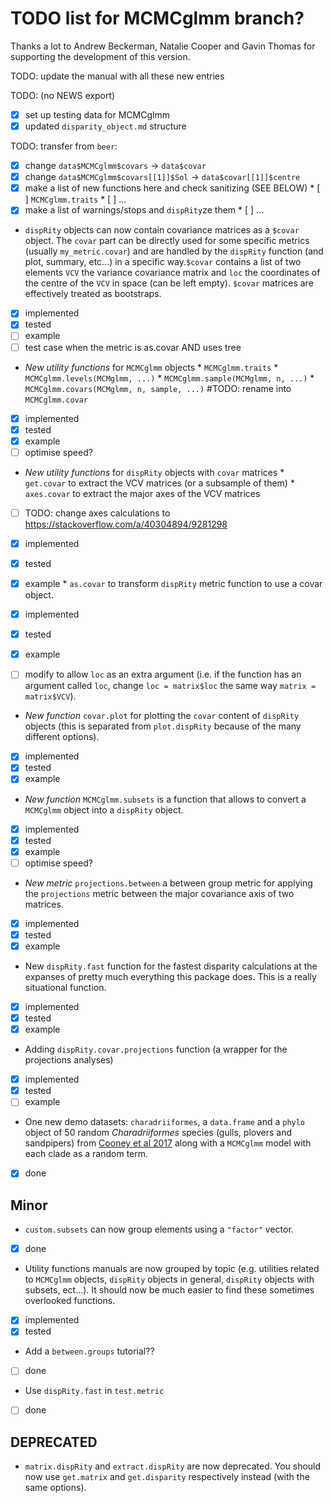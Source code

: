 # TODO list for MCMCglmm branch?

Thanks a lot to Andrew Beckerman, Natalie Cooper and Gavin Thomas for supporting the development of this version.


TODO: update the manual with all these new entries

TODO: (no NEWS export)
- [x] set up testing data for MCMCglmm
- [x] updated `disparity_object.md` structure

TODO: transfer from `beer`:
 - [x] change `data$MCMCglmm$covars` -> `data$covar`
 - [x] change `data$MCMCglmm$covars[[1]]$Sol` -> `data$covar[[1]]$centre`
 - [x] make a list of new functions here and check sanitizing (SEE BELOW)
       * [ ] `MCMCglmm.traits`
       * [ ] ...
 - [x] make a list of warnings/stops and `dispRity`ze them
       * [ ] ...

 * `dispRity` objects can now contain covariance matrices as a `$covar` object. The `covar` part can be directly used for some specific metrics (usually `my_metric.covar`) and are handled by the `dispRity` function (and plot, summary, etc...) in a specific way.`$covar` contains a list of two elements `VCV` the variance covariance matrix and `loc` the coordinates of the centre of the `VCV` in space (can be left empty). `$covar` matrices are effectively treated as bootstraps.
 - [x] implemented
 - [x] tested
 - [ ] example
 - [ ] test case when the metric is as.covar AND uses tree

<!--  * `make.dispRity` now has a `covar` argument.
 - [ ] implemented
 - [ ] tested
 - [ ] example

 * `custom.subsets` now has a `covar` argument.
 - [ ] implemented
 - [ ] tested
 - [ ] example -->

 * *New utility functions* for `MCMCglmm` objects
        * `MCMCglmm.traits`
        * `MCMCglmm.levels(MCMglmm, ...)`
        * `MCMCglmm.sample(MCMglmm, n, ...)`
        * `MCMCglmm.covars(MCMglmm, n, sample, ...)` #TODO: rename into `MCMCglmm.covar`
 - [x] implemented
 - [x] tested
 - [x] example
 - [ ] optimise speed?

 * *New utility functions* for `dispRity` objects with `covar` matrices
        * `get.covar` to extract the VCV matrices (or a subsample of them)
        * `axes.covar` to extract the major axes of the VCV matrices
 - [ ] TODO: change axes calculations to https://stackoverflow.com/a/40304894/9281298
 - [x] implemented
 - [x] tested
 - [x] example
        * `as.covar` to transform `dispRity` metric function to use a covar object.
 - [x] implemented
 - [x] tested
 - [x] example
 - [ ] modify to allow `loc` as an extra argument (i.e. if the function has an argument called `loc`, change `loc = matrix$loc` the same way `matrix = matrix$VCV`).


 * *New function* `covar.plot` for plotting the `covar` content of `dispRity` objects (this is separated from `plot.dispRity` because of the many different options).
 - [x] implemented
 - [x] tested
 - [x] example

 * *New function* `MCMCglmm.subsets` is a function that allows to convert a `MCMCglmm` object into a `dispRity` object.
 - [x] implemented
 - [x] tested
 - [x] example
 - [ ] optimise speed?

 * *New metric* `projections.between` a between group metric for applying the `projections` metric between the major covariance axis of two matrices.
 - [x] implemented
 - [x] tested
 - [x] example

 * New `dispRity.fast` function for the fastest disparity calculations at the expanses of pretty much everything this package does. This is a really situational function.
 - [x] implemented
 - [x] tested
 - [x] example

 * Adding `dispRity.covar.projections` function (a wrapper for the projections analyses)
 - [x] implemented
 - [x] tested
 - [ ] example

 * One new demo datasets: `charadriiformes`, a `data.frame` and a `phylo` object of 50 random _Charadriiformes_ species (gulls, plovers and sandpipers) from [Cooney et al 2017](https://www.nature.com/articles/d41586-021-02480-z) along with a `MCMCglmm` model with each clade as a random term.
 - [x] done

## Minor

 * `custom.subsets` can now group elements using a `"factor"` vector.
 - [x] done

 * Utility functions manuals are now grouped by topic (e.g. utilities related to `MCMCglmm` objects, `dispRity` objects in general, `dispRity` objects with subsets, ect...). It should now be much easier to find these sometimes overlooked functions.
 - [x] implemented
 - [x] tested

 * Add a `between.groups` tutorial??
 - [ ] done

 * Use `dispRity.fast` in `test.metric`
 - [ ] done

## DEPRECATED
 
 * `matrix.dispRity` and `extract.dispRity` are now deprecated. You should now use `get.matrix` and `get.disparity` respectively instead (with the same options).